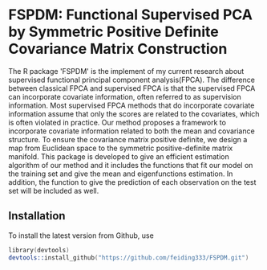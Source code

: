 # FSPDM: Functional Supervised PCA by Symmetric Positive Definite Covariance Matrix Construction

The R package 'FSPDM'  is the implement of my current research about supervised functional principal component analysis(FPCA). The difference between classical FPCA and supervised FPCA is that the supervised FPCA can incorporate covariate information, often referred to as supervision information. Most supervised FPCA methods that do incorporate covariate information assume that only the scores are related to the covariates, which is often violated in practice. Our method proposes a framework to incorporate covariate information related to both the mean and covariance structure. To ensure the covariance matrix positive definite, we design a map from Euclidean space to the symmetric positive-definite matrix manifold. This package is developed to give an efficient estimation algorithm of our method and it includes the functions that fit our model on the training set and give the mean and eigenfunctions estimation. In addition, the function to give the prediction of each observation on the test set will be included as well.

## Installation

To install the latest version from Github, use
```s
library(devtools)
devtools::install_github("https://github.com/feiding333/FSPDM.git")
```
